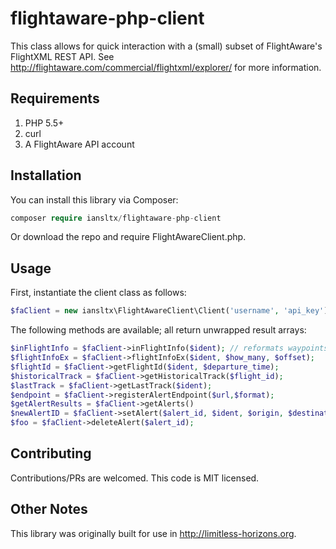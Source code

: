 flightaware-php-client
======================

This class allows for quick interaction with a (small) subset of FlightAware's FlightXML REST API. See http://flightaware.com/commercial/flightxml/explorer/ for more information.

Requirements
------------

1. PHP 5.5+
2. curl
3. A FlightAware API account

Installation
-----

You can install this library via Composer:

```php
composer require iansltx/flightaware-php-client
```

Or download the repo and require FlightAwareClient.php.

Usage
-----

First, instantiate the client class as follows:

````php
$faClient = new iansltx\FlightAwareClient\Client('username', 'api_key');
````

The following methods are available; all return unwrapped result arrays:

````php
$inFlightInfo = $faClient->inFlightInfo($ident); // reformats waypoints with distinct latitude and longitude array keys
$flightInfoEx = $faClient->flightInfoEx($ident, $how_many, $offset);
$flightId = $faClient->getFlightId($ident, $departure_time);
$historicalTrack = $faClient->getHistoricalTrack($flight_id);
$lastTrack = $faClient->getLastTrack($ident);
$endpoint = $faClient->registerAlertEndpoint($url,$format);
$getAlertResults = $faClient->getAlerts()
$newAlertID = $faClient->setAlert($alert_id, $ident, $origin, $destination, $aircrafttype, $date_start, $date_end, $channels, $enablede, $max_weekly);
$foo = $faClient->deleteAlert($alert_id);
````

Contributing
------------

Contributions/PRs are welcomed. This code is MIT licensed.

Other Notes
-----------

This library was originally built for use in http://limitless-horizons.org.
